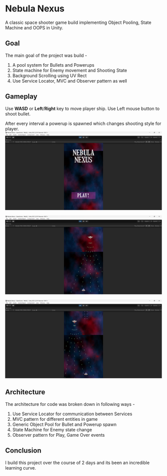 
#  Nebula Nexus
A classic space shooter game build implementing Object Pooling, State Machine and OOPS in Unity.

## Goal
The main goal of the project was build - 
1. A pool system for Bullets and Powerups
2. State machine for Enemy movement and Shooting State
3. Background Scrolling using UV Rect
4. Use Service Locator, MVC and Observer pattern as well

## Gameplay
Use **WASD** or **Left**/**Right** key to move player ship. Use Left mouse button to shoot bullet. 

After every interval a powerup is spawned which changes shooting style for player.
![Home](https://github.com/Roopesh16/Nebula-Nexus/blob/main/Pics/Home.png)

![Gameplay](https://github.com/Roopesh16/Nebula-Nexus/blob/main/Pics/Gameplay%20%282%29.png)

![Gameplay](https://github.com/Roopesh16/Nebula-Nexus/blob/main/Pics/Gameplay%20%283%29.png)

## Architecture
The architecture for code was broken down in following ways - 
1. Use Service Locator for communication between Services
2. MVC pattern for different entities in game
3. Generic Object Pool for Bullet and Powerup spawn
4. State Machine for Enemy state change
5. Observer pattern for Play, Game Over events

## Conclusion
I build this project over the course of 2 days and its been an incredible learning curve.